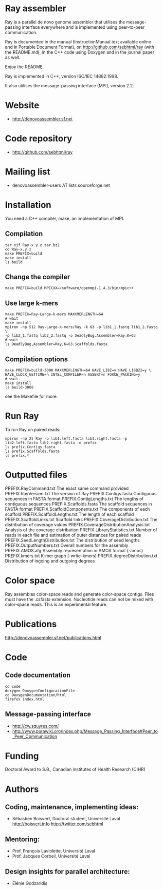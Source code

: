 # Ray assembler

Ray is a parallel de novo genome assembler that utilises the message-passing interface everywhere
and is implemented using peer-to-peer communication.

Ray is documented in the manual (InstructionManual.tex; available
online and in Portable Document Format), 
on http://github.com/sebhtml/ray (with the README.md), in the 
C++ code using Doxygen and in the journal paper as well.

Enjoy the README.

Ray is implemented in C++, version ISO/IEC 14882:1998.

It also utilises the message-passing interface (MPI), version 2.2.

# Website

- http://denovoassembler.sf.net

# Code repository

- http://github.com/sebhtml/ray

# Mailing list

- denovoassembler-users AT lists.sourceforge.net

# Installation

You need a C++ compiler, make, an implementation of MPI.

## Compilation

	tar xjf Ray-x.y.z.tar.bz2
	cd Ray-x.y.z
	make PREFIX=build
	make install
	ls build

## Change the compiler

	make PREFIX=build MPICXX=/software/openmpi-1.4.3/bin/mpic++

## Use large k-mers

	make PREFIX=Ray-Large-k-mers MAXKMERLENGTH=64
	# wait
	make install
	mpirun -np 512 Ray-Large-k-mers/Ray -k 63 -p lib1_1.fastq lib1_2.fastq \
	-p lib2_1.fastq lib2_2.fastq -o DeadlyBug,Assembler=Ray,K=63
	# wait
	ls DeadlyBug,Assembler=Ray,K=63.Scaffolds.fasta

## Compilation options

	make PREFIX=build-3000 MAXKMERLENGTH=64 HAVE_LIBZ=y HAVE_LIBBZ2=y \
	HAVE_CLOCK_GETTIME=n INTEL_COMPILER=n ASSERT=n FORCE_PACKING=y
	# wait
	make install
	ls build-3000

see the Makefile for more.


# Run Ray

To run Ray on paired reads:

	mpirun -np 25 Ray -p lib1.left.fasta lib1.right.fasta -p lib2.left.fasta lib2.right.fasta -o prefix
	ls prefix.Contigs.fasta
	ls prefix.Scaffolds.fasta
	ls prefix.*

# Outputted files

PREFIX.RayCommand.txt
	The exact same command provided 
PREFIX.RayVersion.txt
	The version of Ray
PREFIX.Contigs.fasta
	Contiguous sequences in FASTA format
PREFIX.ContigLengths.txt
	The lengths of contiguous sequences
PREFIX.Scaffolds.fasta
	The scaffold sequences in FASTA format
PREFIX.ScaffoldComponents.txt
	The components of each scaffold
PREFIX.ScaffoldLengths.txt
	The length of each scaffold
PREFIX.ScaffoldLinks.txt
	Scaffold links
PREFIX.CoverageDistribution.txt
	The distribution of coverage values
PREFIX.CoverageDistributionAnalysis.txt
	Analysis of the coverage distribution
PREFIX.LibraryStatistics.txt
	Number of reads in each file  and estimation of outer distances for paired reads
PREFIX.SeedLengthDistribution.txt
	The distribution of seed lengths
PREFIX.OutputNumbers.txt
	Overall numbers for the assembly
PREFIX.AMOS.afg
	Assembly representation in AMOS format (-amos) 
PREFIX.kmers.txt
	K-mer graph (-write-kmers) 
PREFIX.degreeDistribution.txt
	Distribution of ingoing and outgoing degrees


# Color space

Ray assembles color-space reads and generate color-space contigs.
Files must have the .csfasta extension. Nucleotide reads can not be mixed
with color-space reads. This is an experimental feature.

# Publications

http://denovoassembler.sf.net/publications.html

# Code

## Code documentation

	cd code
	doxygen DoxygenConfigurationFile
	cd DoxygenDocumentation/html
	firefox index.html


## Message-passing interface

- http://cw.squyres.com/
- http://www.parawiki.org/index.php/Message_Passing_Interface#Peer_to_Peer_Communication

# Funding

Doctoral Award to S.B., Canadian Institutes of Health Research (CIHR)

# Authors


## Coding, maintenance, implementing ideas:

- Sébastien Boisvert, Doctoral student, Université Laval
http://boisvert.info
http://twitter.com/sebhtml


## Mentoring:

- Prof. François Laviolette, Université Laval
- Prof. Jacques Corbeil, Université Laval


## Design insights for parallel architecture:

- Élénie Godzaridis

	
